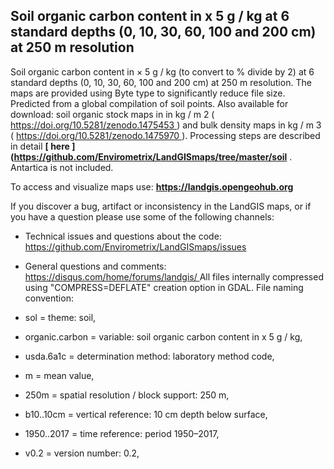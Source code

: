 ## Soil organic carbon content in x 5 g / kg at 6 standard depths (0, 10, 30, 60, 100 and 200 cm) at 250 m resolution


   Soil organic carbon content in × 5 g / kg (to convert to % divide by 2) at 6 standard depths (0, 10, 30, 60, 100 and 200 cm) at 250 m resolution. The maps are provided using Byte type to significantly reduce file size. Predicted from a global compilation of soil points. Also available for download: soil organic stock maps in in kg / m  2  ( [ https://doi.org/10.5281/zenodo.1475453 ](https://doi.org/10.5281/zenodo.1475453) ) and bulk density maps in kg / m  3  ( [ https://doi.org/10.5281/zenodo.1475970 ](https://doi.org/10.5281/zenodo.1475970) ). Processing steps are described in detail **[ here ](https://github.com/Envirometrix/LandGISmaps/tree/master/soil** . Antartica is not included. 

  To access and visualize maps use: **[ https://landgis.opengeohub.org ](https://landgis.opengeohub.org)** 

  If you discover a bug, artifact or inconsistency in the LandGIS maps, or if you have a question please use some of the following channels: 

  *  Technical issues and questions about the code: [ https://github.com/Envirometrix/LandGISmaps/issues ](https://github.com/Envirometrix/LandGISmaps/issues) 
 *  General questions and comments: [ https://disqus.com/home/forums/landgis/ ](https://disqus.com/home/forums/landgis/) 
   All files internally compressed using "COMPRESS=DEFLATE" creation option in GDAL. File naming convention: 

  *  sol = theme: soil, 
 *  organic.carbon = variable: soil organic carbon content in x 5 g / kg, 
 *  usda.6a1c = determination method: laboratory method code, 
 *  m = mean value, 
 *  250m = spatial resolution / block support: 250 m, 
 *  b10..10cm = vertical reference: 10 cm depth below surface, 
 *  1950..2017 = time reference: period 1950–2017, 
 *  v0.2 = version number: 0.2,